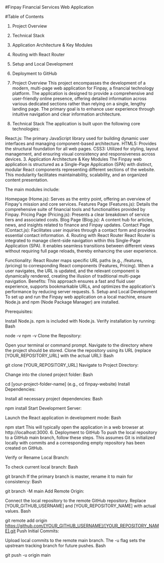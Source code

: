#Finpay Financial Services Web Application

#Table of Contents
1. Project Overview
2. Technical Stack
3. Application Architecture & Key Modules
4. Routing with React Router
5. Setup and Local Development
6. Deployment to GitHub
   
1. Project Overview
This project encompasses the development of a modern, multi-page web application for Finpay, a financial technology platform. The application is designed to provide a comprehensive and user-friendly online presence, offering detailed information across various dedicated sections rather than relying on a single, lengthy landing page. The primary goal is to enhance user experience through intuitive navigation and clear information architecture.

2. Technical Stack
The application is built upon the following core technologies:

React.js: The primary JavaScript library used for building dynamic user interfaces and managing component-based architecture.
HTML5: Provides the structural foundation for all web pages.
CSS3: Utilized for styling, layout management, and ensuring visual consistency and responsiveness across devices.
3. Application Architecture & Key Modules
The Finpay web application is structured as a Single-Page Application (SPA) with distinct, modular React components representing different sections of the website. This modularity facilitates maintainability, scalability, and an organized content presentation.

The main modules include:

Homepage (Home.js): Serves as the entry point, offering an overview of Finpay's mission and core services.
Features Page (Features.js): Details the comprehensive suite of financial tools and functionalities provided by Finpay.
Pricing Page (Pricing.js): Presents a clear breakdown of service tiers and associated costs.
Blog Page (Blog.js): A content hub for articles, news, and insights related to finance and Finpay updates.
Contact Page (Contact.js): Facilitates user inquiries through a contact form and provides essential contact information.
4. Routing with React Router
React Router is integrated to manage client-side navigation within this Single-Page Application (SPA). It enables seamless transitions between different views without requiring full page reloads, thereby enhancing the user experience.

Functionality: React Router maps specific URL paths (e.g., /features, /pricing) to corresponding React components (Features, Pricing). When a user navigates, the URL is updated, and the relevant component is dynamically rendered, creating the illusion of traditional multi-page navigation.
Benefits: This approach ensures a fast and fluid user experience, supports bookmarkable URLs, and optimizes the application's performance by reducing server requests.
5. Setup and Local Development
To set up and run the Finpay web application on a local machine, ensure Node.js and npm (Node Package Manager) are installed.

Prerequisites:

Install Node.js. npm is included with Node.js.
Verify installation by running:
Bash

node -v
npm -v
Clone the Repository:

Open your terminal or command prompt.
Navigate to the directory where the project should be stored.
Clone the repository using its URL (replace [YOUR_REPOSITORY_URL] with the actual URL):
Bash

git clone [YOUR_REPOSITORY_URL]
Navigate to Project Directory:

Change into the cloned project folder:
Bash

cd [your-project-folder-name]
(e.g., cd finpay-website)
Install Dependencies:

Install all necessary project dependencies:
Bash

npm install
Start Development Server:

Launch the React application in development mode:
Bash

npm start
This will typically open the application in a web browser at http://localhost:3000.
6. Deployment to GitHub
To push the local repository to a GitHub main branch, follow these steps. This assumes Git is initialized locally with commits and a corresponding empty repository has been created on GitHub.

Verify or Rename Local Branch:

To check current local branch:
Bash

git branch
If the primary branch is master, rename it to main for consistency:
Bash

git branch -M main
Add Remote Origin:

Connect the local repository to the remote GitHub repository. Replace [YOUR_GITHUB_USERNAME] and [YOUR_REPOSITORY_NAME] with actual values.
Bash

git remote add origin https://github.com/[YOUR_GITHUB_USERNAME]/[YOUR_REPOSITORY_NAME].git
Push Initial Commits:

Upload local commits to the remote main branch. The -u flag sets the upstream tracking branch for future pushes.
Bash

git push -u origin main

